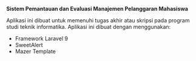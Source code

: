 **Sistem Pemantauan dan Evaluasi Manajemen Pelanggaran Mahasiswa**

Aplikasi ini dibuat untuk memenuhi tugas akhir atau skripsi pada program studi teknik informatika. Aplikasi ini dibuat dengan menggunakan:
- Framework Laravel 9
- SweetAlert
- Mazer Template 
